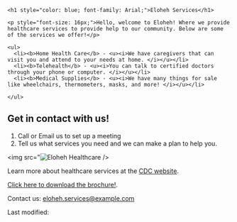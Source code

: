
<!DOCTYPE html>
<html>
<head>
  <title>Eloheh Services</title>
</head>
<body>

    <h1 style="color: blue; font-family: Arial;">Eloheh Services</h1>

    <p style="font-size: 16px;">Hello, welcome to Eloheh! Where we provide healthcare services to provide help to our community. Below are some of the services we offer!</p>

    <ul>
      <li><b>Home Health Care</b> - <u><i>We have caregivers that can visit you and attend to your needs at home. </i></u></li>
      <li><b>Telehealth</b> - <u><i>You can talk to certified doctors through your phone or computer. </i></u></li>
      <li><b>Medical Supplies</b> - <u><i>We have many things for sale like wheelchairs, thermometers, masks, and more! </i></u></li>

    </ul>

<h2 sytle="color: green;">Get in contact with us!</h2>
<ol>
  <li>Call or Email us to set up a meeting</li>
  <li>Tell us what services you need and we can make a plan to help you.</li>
</ol>

<img src="![Eloheh Healthcare](https://github.com/user-attachments/assets/b389dfe8-5d8c-45bc-8919-09c7e112c65d) />

<p>Learn more about healthcare services at the <a href="https://www.cdc.gov/telehealth/" target="_blank">CDC website</a>.</p>

<p><a href="Eloheh_Brochure.pdf" download>Click here to download the brochure!</a>.</p>

<p>Contact us: <a href="mailto:eloheh.services@example.com">eloheh.services@example.com</a></p>

<p sytle="font-size: 12px; color: gray;">Last modified: <span id="lastModified"></span></p>

<script>

  document.getElementById("lastModified").textContent = document.lastModified;
</script>

</body>
</html>
